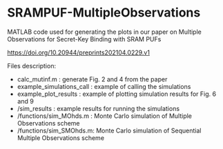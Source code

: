 # SRAMPUF-MultipleObservations
MATLAB code used for generating the plots in our paper on Multiple Observations for Secret-Key Binding with SRAM PUFs

https://doi.org/10.20944/preprints202104.0229.v1

Files description:

- calc_mutinf.m : generate Fig. 2 and 4 from the paper
- example_simulations_call : example of calling the simulations
- example_plot_results : example of plotting simulation results for Fig. 6 and 9
- /sim_results : example results for running the simulations
- /functions/sim_MOhds.m : Monte Carlo simulation of Multiple Observations scheme
- /functions/sim_SMOhds.m: Monte Carlo simulation of Sequential Multiple Observations scheme
